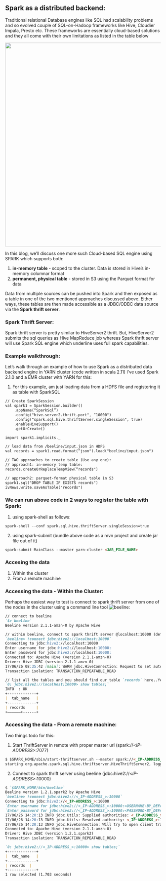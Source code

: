 ## Spark as a distributed backend:
Traditional relational Database engines like SQL had scalability problems and so evolved couple of SQL-on-Hadoop frameworks like Hive, Cloudier Impala, Presto etc. These frameworks are essentially cloud-based solutions and they all come with their own limitations as listed in the table below

<img width="660" src="https://user-images.githubusercontent.com/22542670/27549999-a03c529a-5abb-11e7-958b-c53f55e162f9.png">

In this blog, we’ll discuss one more such Cloud-based SQL engine using SPARK which supports both:
1. **in-memory table** - scoped to the cluster. Data is stored in Hive’s in-memory columnar format
2. **permanent, physical table** - stored in S3 using the Parquet format for data

Data from multiple sources can be pushed into Spark and then exposed as a table in one of the two mentioned approaches discussed above. Either ways, these tables are then made accessible as a JDBC/ODBC data source via the **Spark thrift server**.

### Spark Thrift Server:
Spark thrift server is pretty similar to HiveServer2 thrift. But, HiveServer2 submits the sql queries as Hive MapReduce job whereas Spark thrift server will use Spark SQL engine which underline uses full spark capabilities. 

### Example walkthrough:
Let’s walk through an example of how to use Spark as a distributed data backend engine in YARN cluster 
(code written in scala 2.11) I've used Spark 2.1.0 and a EMR cluster with YARN for this:

1. For this example, am just loading data from a HDFS file and registering it as table with SparkSQL

```markdown
// Create SparkSession
val spark1 = SparkSession.builder()
	.appName(“SparkSql”)
	.config("hive.server2.thrift.port", “10000")
	.config("spark.sql.hive.thriftServer.singleSession", true)
	.enableHiveSupport()
	.getOrCreate()

import spark1.implicits._

// load data from /beeline/input.json in HDFS
val records = spark1.read.format(“json").load("beeline/input.json")

// TWO approaches to create table (Use any one):
// approach1: in-memory temp table:
records.createOrReplaceTempView(“records")

// approach2: parquet-format physical table in S3
spark1.sql("DROP TABLE IF EXISTS records")
ivNews.write.saveAsTable("records")
```

### We can run above code in 2 ways to register the table with Spark:
1. using spark-shell as follows:
```markdown
spark-shell --conf spark.sql.hive.thriftServer.singleSession=true
```
2. using spark-submit (bundle above code as a mvn project and create jar file out of it)
```markdown
spark-submit MainClass --master yarn-cluster <JAR_FILE_NAME>
```

### Accesing the data
1. Within the cluster
2. From a remote machine

### Accessing the data - Within the Cluster:
Perhaps the easiest way to test is connect to spark thrift server from one of the nodes in the cluster using a command line tool ![beeline](https://cwiki.apache.org/confluence/display/Hive/HiveServer2+Clients#HiveServer2Clients-Beeline–NewCommandLineShell): 

```markdown
// connect to beeline
`$> beeline`
Beeline version 2.1.1-amzn-0 by Apache Hive

// within beeline, connect to spark thrift server @localhost:10000 (default host and port)
`beeline> !connect jdbc:hive2://localhost:10000`
Connecting to jdbc:hive2://localhost:10000
Enter username for jdbc:hive2://localhost:10000:
Enter password for jdbc:hive2://localhost:10000:
Connected to: Apache Hive (version 2.1.1-amzn-0)
Driver: Hive JDBC (version 2.1.1-amzn-0)
17/06/26 08:35:42 [main]: WARN jdbc.HiveConnection: Request to set autoCommit to false; Hive does not support autoCommit=false.
Transaction isolation: TRANSACTION_REPEATABLE_READ

// list all the tables and you should find our table `records` here..YeAHHHH!!!
`0: jdbc:hive2://localhost:10000> show tables;`
INFO  : OK
+-------------+
|  tab_name   |
+-------------+
| records     |
+——————+------+
```

### Accessing the data - From a remote machine:
Two things todo for this:
1. Start ThriftServer in remote with proper master url (spark://<_IP-ADDRESS_>:7077)
```markdown
$ $SPARK_HOME/sbin/start-thriftserver.sh --master spark://<_IP-ADDRESS_>:7077
starting org.apache.spark.sql.hive.thriftserver.HiveThriftServer2, logging to /Users/surthi/Downloads/spark-2.1.1-bin-hadoop2.7/logs/spark-surthi-org.apache.spark.sql.hive.thriftserver.HiveThriftServer2-1-P-Sruthi.local.out
```

2. Connect to spark thrift server using beeline (jdbc:hive2://<_IP-ADDRESS_>:10000)
```markdown
$ `$SPARK_HOME/bin/beeline`
Beeline version 1.2.1.spark2 by Apache Hive
`beeline> !connect jdbc:hive2://<_IP-ADDRESS_>:10000`
Connecting to jdbc:hive2://<_IP-ADDRESS_>:10000
`Enter username for jdbc:hive2://<_IP-ADDRESS_>:10000:<USERNAME-BY_DEFAULT_BLANK>`
`Enter password for jdbc:hive2://<_IP-ADDRESS_>:10000:<PASSWORD-BY_DEFAULT_BLANK>`
17/06/26 14:20:13 INFO jdbc.Utils: Supplied authorities: <_IP-ADDRESS_>:10000
17/06/26 14:20:13 INFO jdbc.Utils: Resolved authority: <_IP-ADDRESS_>:10000
17/06/26 14:20:13 INFO jdbc.HiveConnection: Will try to open client transport with JDBC Uri: jdbc:hive2://<_IP-ADDRESS_>:10000
Connected to: Apache Hive (version 2.1.1-amzn-0)
Driver: Hive JDBC (version 1.2.1.spark2)
Transaction isolation: TRANSACTION_REPEATABLE_READ

`0: jdbc:hive2://<_IP-ADDRESS_>:10000> show tables;`
+-------------+
|  tab_name   |
+-------------+
| records  |
+-------------+
1 row selected (1.703 seconds)

